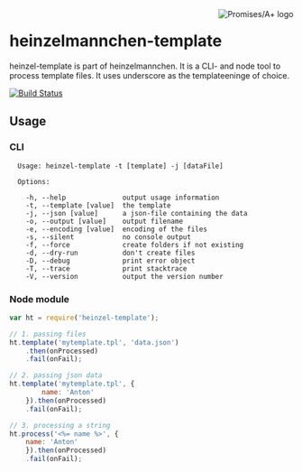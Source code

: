 <a href="http://promises-aplus.github.com/promises-spec">
    <img src="http://promises-aplus.github.com/promises-spec/assets/logo-small.png"
         align="right" valign="top" alt="Promises/A+ logo" />
</a>

heinzelmannchen-template
========================

heinzel-template is part of heinzelmannchen. It is a CLI- and node tool to process template files.
It uses underscore as the templateeninge of choice.

[![Build Status](https://travis-ci.org/heinzelmannchen/heinzelmannchen-template.png?branch=master)](https://travis-ci.org/heinzelmannchen/heinzelmannchen-template)

Usage
-----

### CLI

```
  Usage: heinzel-template -t [template] -j [dataFile]

  Options:

    -h, --help              output usage information
    -t, --template [value]  the template
    -j, --json [value]      a json-file containing the data
    -o, --output [value]    output filename
    -e, --encoding [value]  encoding of the files
    -s, --silent            no console output
    -f, --force             create folders if not existing
    -d, --dry-run           don't create files
    -D, --debug             print error object
    -T, --trace             print stacktrace
    -V, --version           output the version number
```

### Node module

```javascript
var ht = require('heinzel-template');

// 1. passing files
ht.template('mytemplate.tpl', 'data.json')
    .then(onProcessed)
    .fail(onFail);

// 2. passing json data
ht.template('mytemplate.tpl', {
        name: 'Anton'
    }).then(onProcessed)
    .fail(onFail);

// 3. processing a string
ht.process('<%= name %>', {
    name: 'Anton'
    }).then(onProcessed)
    .fail(onFail);
```
